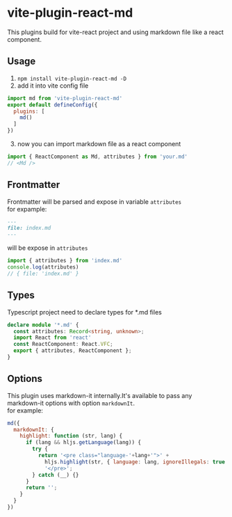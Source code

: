 # vite-plugin-react-md

This plugins build for vite-react project and using markdown file like a react component.

## Usage

1. `npm install vite-plugin-react-md -D`
2. add it into vite config file

  ```js
  import md from 'vite-plugin-react-md'
  export default defineConfig({
    plugins: [
      md()
    ]
  })
  ```

3. now you can import markdown file as a react component

  ```js
  import { ReactComponent as Md, attributes } from 'your.md'
  // <Md />
  ```

## Frontmatter

Frontmatter will be parsed and expose in variable `attributes`  
for expample:

```md
---
file: index.md
---
```

will be expose in `attributes`

```js
import { attributes } from 'index.md'
console.log(attributes)
// { file: 'index.md' }
```

## Types

Typescript project need to declare types for *.md files

```ts
declare module '*.md' {
  const attributes: Record<string, unknown>; 
  import React from 'react'
  const ReactComponent: React.VFC;
  export { attributes, ReactComponent };
}
```

## Options

This plugin uses markdown-it internally.It's available to pass any markdown-it options with option `markdownIt`.  
for example:

```js
md({
  markdownIt: {
    highlight: function (str, lang) {
      if (lang && hljs.getLanguage(lang)) {
        try {
          return '<pre class="language-'+lang+'">' +
            hljs.highlight(str, { language: lang, ignoreIllegals: true }).value +
            '</pre>';
        } catch (__) {}
      }
      return '';
    }
  }
})
```
